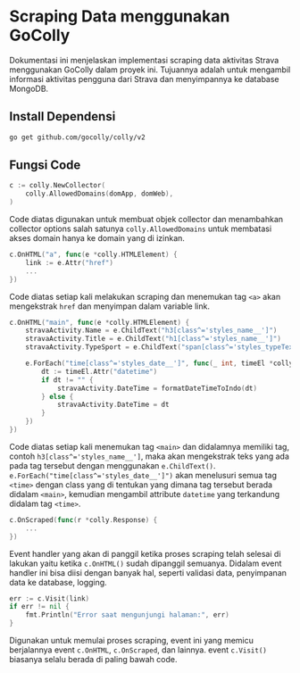 # Scraping Data menggunakan GoColly

Dokumentasi ini menjelaskan implementasi scraping data aktivitas Strava menggunakan GoColly dalam proyek ini. Tujuannya adalah untuk mengambil informasi aktivitas pengguna dari Strava dan menyimpannya ke database MongoDB.

## Install Dependensi

```bash
go get github.com/gocolly/colly/v2
```

## Fungsi Code

```go
c := colly.NewCollector(
    colly.AllowedDomains(domApp, domWeb),
)

```

Code diatas digunakan untuk membuat objek collector dan menambahkan collector options salah satunya `colly.AllowedDomains` untuk membatasi akses domain hanya ke domain yang di izinkan.

```go
c.OnHTML("a", func(e *colly.HTMLElement) {
	link := e.Attr("href")
    ...
})
```

Code diatas setiap kali melakukan scraping dan menemukan tag `<a>` akan mengekstrak `href` dan menyimpan dalam variable link.

```go
c.OnHTML("main", func(e *colly.HTMLElement) {
	stravaActivity.Name = e.ChildText("h3[class^='styles_name__']")
	stravaActivity.Title = e.ChildText("h1[class^='styles_name__']")
	stravaActivity.TypeSport = e.ChildText("span[class^='styles_typeText__']")

	e.ForEach("time[class^='styles_date__']", func(_ int, timeEl *colly.HTMLElement) {
		dt := timeEl.Attr("datetime")
		if dt != "" {
			stravaActivity.DateTime = formatDateTimeToIndo(dt)
		} else {
			stravaActivity.DateTime = dt
		}
	})
})
```

Code diatas setiap kali menemukan tag `<main>` dan didalamnya memiliki tag, contoh `h3[class^='styles_name__']`, maka akan mengekstrak teks yang ada pada tag tersebut dengan menggunakan `e.ChildText()`. `e.ForEach("time[class^='styles_date__']")` akan menelusuri semua tag `<time>` dengan class yang di tentukan yang dimana tag tersebut berada didalam `<main>`, kemudian mengambil attribute `datetime` yang terkandung didalam tag `<time>`.

```go
c.OnScraped(func(r *colly.Response) {
    ...
})
```

Event handler yang akan di panggil ketika proses scraping telah selesai di lakukan yaitu ketika `c.OnHTML()` sudah dipanggil semuanya. Didalam event handler ini bisa diisi dengan banyak hal, seperti validasi data, penyimpanan data ke database, logging.

```go
err := c.Visit(link)
if err != nil {
    fmt.Println("Error saat mengunjungi halaman:", err)
}
```

Digunakan untuk memulai proses scraping, event ini yang memicu berjalannya event `c.OnHTML`, `c.OnScraped`, dan lainnya. event `c.Visit()` biasanya selalu berada di paling bawah code.
